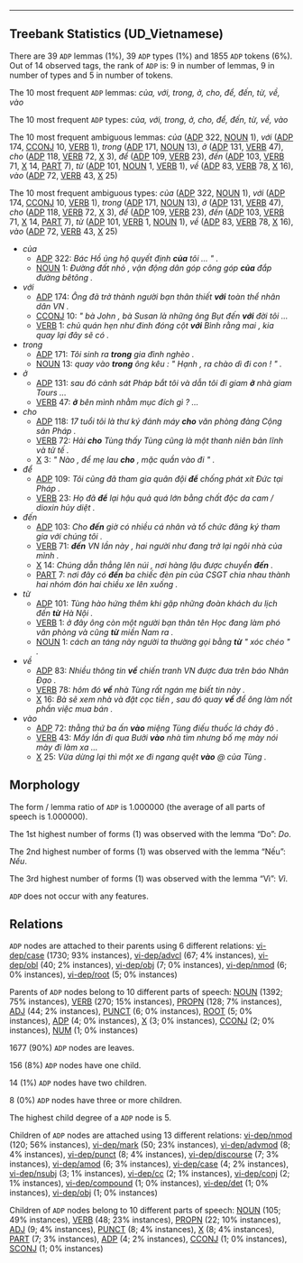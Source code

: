 

--------------------------------------------------------------------------------

## Treebank Statistics (UD_Vietnamese)

There are 39 `ADP` lemmas (1%), 39 `ADP` types (1%) and 1855 `ADP` tokens (6%).
Out of 14 observed tags, the rank of `ADP` is: 9 in number of lemmas, 9 in number of types and 5 in number of tokens.

The 10 most frequent `ADP` lemmas: <em>của, với, trong, ở, cho, để, đến, từ, về, vào</em>

The 10 most frequent `ADP` types:  <em>của, với, trong, ở, cho, để, đến, từ, về, vào</em>

The 10 most frequent ambiguous lemmas: <em>của</em> ([ADP]() 322, [NOUN]() 1), <em>với</em> ([ADP]() 174, [CCONJ]() 10, [VERB]() 1), <em>trong</em> ([ADP]() 171, [NOUN]() 13), <em>ở</em> ([ADP]() 131, [VERB]() 47), <em>cho</em> ([ADP]() 118, [VERB]() 72, [X]() 3), <em>để</em> ([ADP]() 109, [VERB]() 23), <em>đến</em> ([ADP]() 103, [VERB]() 71, [X]() 14, [PART]() 7), <em>từ</em> ([ADP]() 101, [NOUN]() 1, [VERB]() 1), <em>về</em> ([ADP]() 83, [VERB]() 78, [X]() 16), <em>vào</em> ([ADP]() 72, [VERB]() 43, [X]() 25)

The 10 most frequent ambiguous types:  <em>của</em> ([ADP]() 322, [NOUN]() 1), <em>với</em> ([ADP]() 174, [CCONJ]() 10, [VERB]() 1), <em>trong</em> ([ADP]() 171, [NOUN]() 13), <em>ở</em> ([ADP]() 131, [VERB]() 47), <em>cho</em> ([ADP]() 118, [VERB]() 72, [X]() 3), <em>để</em> ([ADP]() 109, [VERB]() 23), <em>đến</em> ([ADP]() 103, [VERB]() 71, [X]() 14, [PART]() 7), <em>từ</em> ([ADP]() 101, [VERB]() 1, [NOUN]() 1), <em>về</em> ([ADP]() 83, [VERB]() 78, [X]() 16), <em>vào</em> ([ADP]() 72, [VERB]() 43, [X]() 25)


* <em>của</em>
  * [ADP]() 322: <em>Bác Hồ ủng hộ quyết định <b>của</b> tôi ... " .</em>
  * [NOUN]() 1: <em>Đường đất nhỏ , vận động dân góp công góp <b>của</b> đắp đường bêtông .</em>
* <em>với</em>
  * [ADP]() 174: <em>Ông đã trở thành người bạn thân thiết <b>với</b> toàn thể nhân dân VN .</em>
  * [CCONJ]() 10: <em>" bà John , bà Susan là những ông Bụt đến <b>với</b> đời tôi ...</em>
  * [VERB]() 1: <em>chủ quán hẹn như đinh đóng cột <b>với</b> Bình rằng mai , kia quay lại đây sẽ có .</em>
* <em>trong</em>
  * [ADP]() 171: <em>Tôi sinh ra <b>trong</b> gia đình nghèo .</em>
  * [NOUN]() 13: <em>quay vào <b>trong</b> ông kêu : " Hạnh , ra chào dì đi con ! " .</em>
* <em>ở</em>
  * [ADP]() 131: <em>sau đó cảnh sát Pháp bắt tôi và dẫn tôi đi giam <b>ở</b> nhà giam Tours ...</em>
  * [VERB]() 47: <em><b>ở</b> bên mình nhằm mục đích gì ? ...</em>
* <em>cho</em>
  * [ADP]() 118: <em>17 tuổi tôi là thư ký đánh máy <b>cho</b> văn phòng đảng Cộng sản Pháp .</em>
  * [VERB]() 72: <em>Hải <b>cho</b> Tùng thấy Tùng cũng là một thanh niên bản lĩnh và tử tế .</em>
  * [X]() 3: <em>" Nào , để mẹ lau <b>cho</b> , mặc quần vào đi " .</em>
* <em>để</em>
  * [ADP]() 109: <em>Tôi cũng đã tham gia quân đội <b>để</b> chống phát xít Đức tại Pháp .</em>
  * [VERB]() 23: <em>Họ đã <b>để</b> lại hậu quả quá lớn bằng chất độc da cam / dioxin hủy diệt .</em>
* <em>đến</em>
  * [ADP]() 103: <em>Cho <b>đến</b> giờ có nhiều cá nhân và tổ chức đăng ký tham gia với chúng tôi .</em>
  * [VERB]() 71: <em><b>đến</b> VN lần này , hai người như đang trở lại ngôi nhà của mình .</em>
  * [X]() 14: <em>Chúng dẫn thẳng lên núi , nơi hàng lậu được chuyển <b>đến</b> .</em>
  * [PART]() 7: <em>nơi đây có <b>đến</b> ba chiếc đèn pin của CSGT chia nhau thành hai nhóm đón hai chiều xe lên xuống .</em>
* <em>từ</em>
  * [ADP]() 101: <em>Tùng hào hứng thêm khi gặp những đoàn khách du lịch đến <b>từ</b> Hà Nội .</em>
  * [VERB]() 1: <em>ở đây ông còn một người bạn thân tên Học đang làm phó văn phòng và cũng <b>từ</b> miền Nam ra .</em>
  * [NOUN]() 1: <em>cách an táng này người ta thường gọi bằng <b>từ</b> " xóc chéo " .</em>
* <em>về</em>
  * [ADP]() 83: <em>Nhiều thông tin <b>về</b> chiến tranh VN được đưa trên báo Nhân Đạo .</em>
  * [VERB]() 78: <em>hôm đó <b>về</b> nhà Tùng rất ngán mẹ biết tin này .</em>
  * [X]() 16: <em>Bà sẽ xem nhà và đặt cọc tiền , sau đó quay <b>về</b> để ông làm nốt phần việc mua bán .</em>
* <em>vào</em>
  * [ADP]() 72: <em>thằng thứ ba ấn <b>vào</b> miệng Tùng điếu thuốc lá cháy đỏ .</em>
  * [VERB]() 43: <em>Mấy lần đi qua Bưởi <b>vào</b> nhà tìm nhưng bố mẹ mày nói mày đi làm xa ...</em>
  * [X]() 25: <em>Vừa dừng lại thì một xe đi ngang quệt <b>vào</b> @ của Tùng .</em>

## Morphology

The form / lemma ratio of `ADP` is 1.000000 (the average of all parts of speech is 1.000000).

The 1st highest number of forms (1) was observed with the lemma “Do”: <em>Do</em>.

The 2nd highest number of forms (1) was observed with the lemma “Nếu”: <em>Nếu</em>.

The 3rd highest number of forms (1) was observed with the lemma “Vì”: <em>Vì</em>.

`ADP` does not occur with any features.


## Relations

`ADP` nodes are attached to their parents using 6 different relations: [vi-dep/case]() (1730; 93% instances), [vi-dep/advcl]() (67; 4% instances), [vi-dep/obl]() (40; 2% instances), [vi-dep/obj]() (7; 0% instances), [vi-dep/nmod]() (6; 0% instances), [vi-dep/root]() (5; 0% instances)

Parents of `ADP` nodes belong to 10 different parts of speech: [NOUN]() (1392; 75% instances), [VERB]() (270; 15% instances), [PROPN]() (128; 7% instances), [ADJ]() (44; 2% instances), [PUNCT]() (6; 0% instances), [ROOT]() (5; 0% instances), [ADP]() (4; 0% instances), [X]() (3; 0% instances), [CCONJ]() (2; 0% instances), [NUM]() (1; 0% instances)

1677 (90%) `ADP` nodes are leaves.

156 (8%) `ADP` nodes have one child.

14 (1%) `ADP` nodes have two children.

8 (0%) `ADP` nodes have three or more children.

The highest child degree of a `ADP` node is 5.

Children of `ADP` nodes are attached using 13 different relations: [vi-dep/nmod]() (120; 56% instances), [vi-dep/mark]() (50; 23% instances), [vi-dep/advmod]() (8; 4% instances), [vi-dep/punct]() (8; 4% instances), [vi-dep/discourse]() (7; 3% instances), [vi-dep/amod]() (6; 3% instances), [vi-dep/case]() (4; 2% instances), [vi-dep/nsubj]() (3; 1% instances), [vi-dep/cc]() (2; 1% instances), [vi-dep/conj]() (2; 1% instances), [vi-dep/compound]() (1; 0% instances), [vi-dep/det]() (1; 0% instances), [vi-dep/obj]() (1; 0% instances)

Children of `ADP` nodes belong to 10 different parts of speech: [NOUN]() (105; 49% instances), [VERB]() (48; 23% instances), [PROPN]() (22; 10% instances), [ADJ]() (9; 4% instances), [PUNCT]() (8; 4% instances), [X]() (8; 4% instances), [PART]() (7; 3% instances), [ADP]() (4; 2% instances), [CCONJ]() (1; 0% instances), [SCONJ]() (1; 0% instances)

